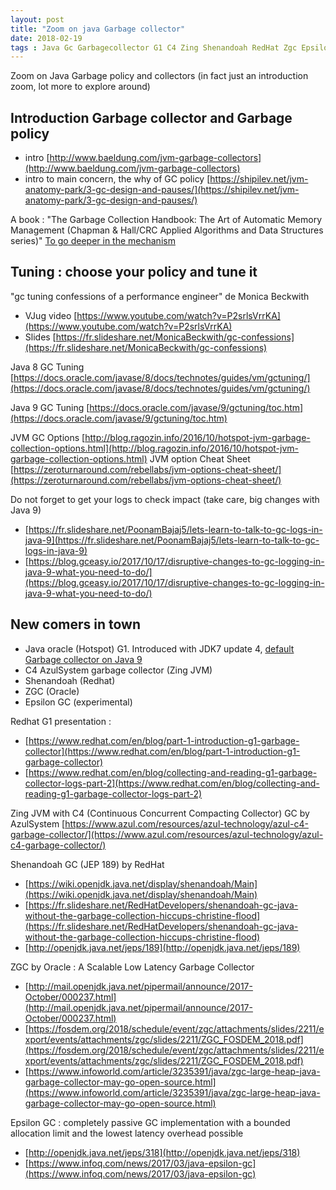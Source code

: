 ```yaml
---
layout: post
title: "Zoom on java Garbage collector"
date: 2018-02-19
tags : Java Gc Garbagecollector G1 C4 Zing Shenandoah RedHat Zgc Epsilongc Monica Beckwith Jvm Zoomon
---
```


Zoom on Java Garbage policy and collectors (in fact just an introduction zoom, lot more to explore around)

## Introduction Garbage collector and Garbage policy

* intro [http://www.baeldung.com/jvm-garbage-collectors](http://www.baeldung.com/jvm-garbage-collectors)
* intro to main concern, the why of GC policy [https://shipilev.net/jvm-anatomy-park/3-gc-design-and-pauses/](https://shipilev.net/jvm-anatomy-park/3-gc-design-and-pauses/)

A book : "The Garbage Collection Handbook: The Art of Automatic Memory Management (Chapman & Hall/CRC Applied Algorithms and Data Structures series)"
[To go deeper in the mechanism](https://www.amazon.com/Garbage-Collection-Handbook-Management-Algorithms/dp/1420082795/)

## Tuning : choose your policy and tune it

"gc tuning confessions of a performance engineer" de Monica Beckwith
* VJug video [https://www.youtube.com/watch?v=P2srlsVrrKA](https://www.youtube.com/watch?v=P2srlsVrrKA)
* Slides [https://fr.slideshare.net/MonicaBeckwith/gc-confessions](https://fr.slideshare.net/MonicaBeckwith/gc-confessions)

Java 8 GC Tuning
[https://docs.oracle.com/javase/8/docs/technotes/guides/vm/gctuning/](https://docs.oracle.com/javase/8/docs/technotes/guides/vm/gctuning/)

Java 9 GC Tuning
[https://docs.oracle.com/javase/9/gctuning/toc.htm](https://docs.oracle.com/javase/9/gctuning/toc.htm)

JVM GC Options
[http://blog.ragozin.info/2016/10/hotspot-jvm-garbage-collection-options.html](http://blog.ragozin.info/2016/10/hotspot-jvm-garbage-collection-options.html)
JVM option Cheat Sheet
[https://zeroturnaround.com/rebellabs/jvm-options-cheat-sheet/](https://zeroturnaround.com/rebellabs/jvm-options-cheat-sheet/)

Do not forget to get your logs to check impact (take care, big changes with Java 9)
* [https://fr.slideshare.net/PoonamBajaj5/lets-learn-to-talk-to-gc-logs-in-java-9](https://fr.slideshare.net/PoonamBajaj5/lets-learn-to-talk-to-gc-logs-in-java-9)
* [https://blog.gceasy.io/2017/10/17/disruptive-changes-to-gc-logging-in-java-9-what-you-need-to-do/](https://blog.gceasy.io/2017/10/17/disruptive-changes-to-gc-logging-in-java-9-what-you-need-to-do/)

## New comers in town

* Java oracle (Hotspot) G1. Introduced with JDK7 update 4, [default Garbage collector on Java 9](http://openjdk.java.net/jeps/248)
* C4 AzulSystem garbage collector (Zing JVM)
* Shenandoah (Redhat)
* ZGC (Oracle)
* Epsilon GC (experimental)

Redhat G1 presentation :
* [https://www.redhat.com/en/blog/part-1-introduction-g1-garbage-collector](https://www.redhat.com/en/blog/part-1-introduction-g1-garbage-collector)
* [https://www.redhat.com/en/blog/collecting-and-reading-g1-garbage-collector-logs-part-2](https://www.redhat.com/en/blog/collecting-and-reading-g1-garbage-collector-logs-part-2)

Zing JVM with C4 (Continuous Concurrent Compacting Collector) GC by AzulSystem
[https://www.azul.com/resources/azul-technology/azul-c4-garbage-collector/](https://www.azul.com/resources/azul-technology/azul-c4-garbage-collector/)

Shenandoah GC (JEP 189) by RedHat
* [https://wiki.openjdk.java.net/display/shenandoah/Main](https://wiki.openjdk.java.net/display/shenandoah/Main)
* [https://fr.slideshare.net/RedHatDevelopers/shenandoah-gc-java-without-the-garbage-collection-hiccups-christine-flood](https://fr.slideshare.net/RedHatDevelopers/shenandoah-gc-java-without-the-garbage-collection-hiccups-christine-flood)
* [http://openjdk.java.net/jeps/189](http://openjdk.java.net/jeps/189)

ZGC by Oracle : A Scalable Low Latency Garbage Collector
* [http://mail.openjdk.java.net/pipermail/announce/2017-October/000237.html](http://mail.openjdk.java.net/pipermail/announce/2017-October/000237.html)
* [https://fosdem.org/2018/schedule/event/zgc/attachments/slides/2211/export/events/attachments/zgc/slides/2211/ZGC_FOSDEM_2018.pdf](https://fosdem.org/2018/schedule/event/zgc/attachments/slides/2211/export/events/attachments/zgc/slides/2211/ZGC_FOSDEM_2018.pdf)
* [https://www.infoworld.com/article/3235391/java/zgc-large-heap-java-garbage-collector-may-go-open-source.html](https://www.infoworld.com/article/3235391/java/zgc-large-heap-java-garbage-collector-may-go-open-source.html)

Epsilon GC : completely passive GC implementation with a bounded allocation limit and the lowest latency overhead possible
* [http://openjdk.java.net/jeps/318](http://openjdk.java.net/jeps/318)
* [https://www.infoq.com/news/2017/03/java-epsilon-gc](https://www.infoq.com/news/2017/03/java-epsilon-gc)


